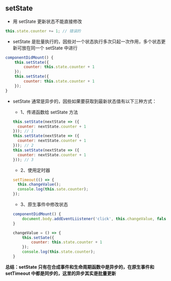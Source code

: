 ## setState

- 用 setState 更新状态不能直接修改

```js
this.state.counter += 1; // 错误的
```

- setState 是批量执行的，因些对一个状态执行多次只起一次作用，多个状态更新可放在同一个 setState 中进行

```js
componentDidMount() {
    this.setState({
        counter: this.state.counter + 1
    });
    this.setState({
        counter: this.state.counter + 1
    });
}

```

- setState 通常是异步的，因些如果要获取到最新状态值有以下三种方式：

  - 1、传递函数给 setState 方法

  ```js
  this.setState(nextState => ({
    counter: nextState.counter + 1
  })); // 1
  this.setState(nextState => ({
    counter: nextState.counter + 1
  })); // 2
  this.setState(nextState => ({
    counter: nextState.counter + 1
  })); // 3
  ```

  - 2、使用定时器

  ```js
  setTimeout(() => {
    this.changeValue();
    console.log(this.sate.counter);
  });
  ```

  - 3、原生事件中修改状态

  ```js
  componentDidMount() {
      document.body.addEventLiistener('click', this.changeValue, false);
  }

  changeValue = () => {
      this.setSate({
          counter: this.state.counter + 1
      });
      console.log(this.state.counter);
  }

  ```

**总结：setState 只有在合成事件和生命周期函数中是异步的，在原生事件和 setTimeout 中都是同步的，这里的异步其实是批量更新**
